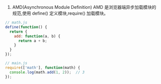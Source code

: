 1. AMD(Asynchronous Module Definition)
AMD 是浏览器端异步加载模块的规范,使用 define() 定义模块,require() 加载模块。

```js
// math.js
define(function() {
  return {
    add: function(a, b) {
      return a + b;
    }
  }
});

// main.js
require(['math'], function(math) {
  console.log(math.add(1, 2));  // 3
});
```